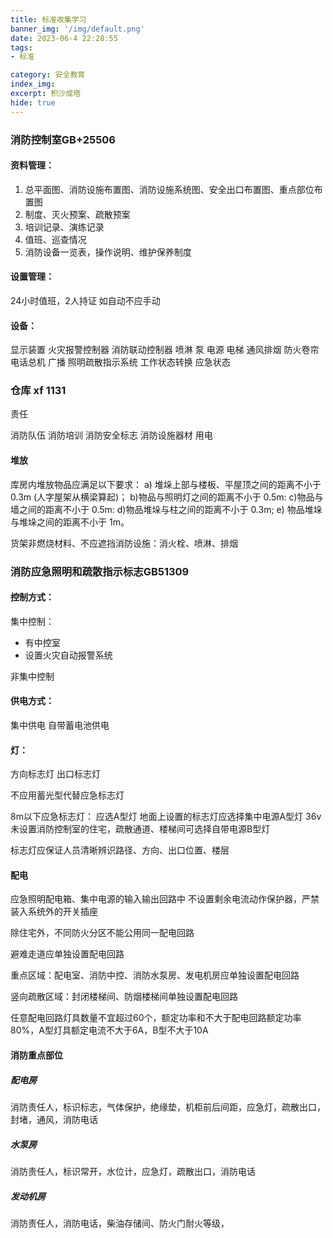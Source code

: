 ```yaml
---
title: 标准收集学习
banner_img: '/img/default.png'
date: 2023-06-4 22:28:55
tags:
- 标准

category: 安全教育
index_img:
excerpt: 积沙成塔
hide: true
---
```


### 消防控制室GB+25506

#### 资料管理：

1. 总平面图、消防设施布置图、消防设施系统图、安全出口布置图、重点部位布置图
2. 制度、灭火预案、疏散预案
3. 培训记录、演练记录
4. 值班、巡查情况
4. 消防设备一览表，操作说明、维护保养制度

#### 设置管理：

24小时值班，2人持证
如自动不应手动

#### 设备：

显示装置
火灾报警控制器
消防联动控制器  喷淋 泵 电源 电梯 通风排烟 防火卷帘 
电话总机 
广播
照明疏散指示系统  工作状态转换 应急状态



### 仓库 xf 1131

责任

消防队伍
消防培训
消防安全标志
消防设施器材
用电

#### 堆放 

库房内堆放物品应满足以下要求：
a) 堆垛上部与楼板、平屋顶之间的距离不小于 0.3m (人字屋架从横梁算起)；
b)物品与照明灯之间的距离不小于 0.5m:
c)物品与墙之间的距离不小于 0.5m:
d)物品堆垛与柱之间的距离不小于 0.3m;
e) 物品堆垛与堆垛之间的距离不小于 1m。

货架非燃烧材料、不应遮挡消防设施：消火栓、喷淋、排烟



### 消防应急照明和疏散指示标志GB51309

#### 控制方式：

集中控制：

- 有中控室
- 设置火灾自动报警系统

非集中控制

#### 供电方式：

集中供电
自带蓄电池供电



#### 灯：

方向标志灯
出口标志灯

不应用蓄光型代替应急标志灯

8m以下应急标志灯：
应选A型灯
地面上设置的标志灯应选择集中电源A型灯 36v
未设置消防控制室的住宅，疏散通道、楼梯间可选择自带电源B型灯

标志灯应保证人员清晰辨识路径、方向、出口位置、楼层

#### 配电

应急照明配电箱、集中电源的输入输出回路中 不设置剩余电流动作保护器，严禁装入系统外的开关插座

除住宅外，不同防火分区不能公用同一配电回路

避难走道应单独设置配电回路

重点区域：配电室、消防中控、消防水泵房、发电机房应单独设置配电回路

竖向疏散区域：封闭楼梯间、防烟楼梯间单独设置配电回路

任意配电回路灯具数量不宜超过60个，额定功率和不大于配电回路额定功率80%，A型灯具额定电流不大于6A，B型不大于10A

#### 消防重点部位

##### 配电房

消防责任人，标识标志，气体保护，绝缘垫，机柜前后间距，应急灯，疏散出口，封堵，通风，消防电话

##### 水泵房

消防责任人，标识常开，水位计，应急灯，疏散出口，消防电话

##### 发动机房

消防责任人，消防电话，柴油存储间、防火门耐火等级，